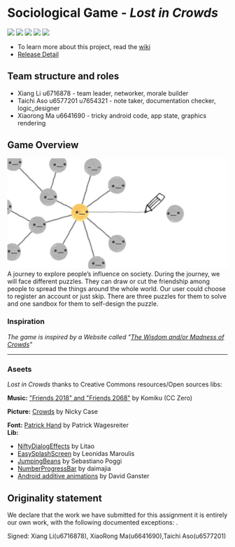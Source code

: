 # Sociological Game - _Lost in Crowds_
![](https://img.shields.io/badge/ASS-COMP6442/2100-brightgreen.svg)
![](https://img.shields.io/apm/l/vim-mode.svg)
![](https://img.shields.io/badge/Platform-Android-brightgreen.svg)
![](https://img.shields.io/badge/Version-1.0.0-orange.svg)
![](https://img.shields.io/badge/Release-1-yellow.svg)
* To learn more about this project, read the [wiki](https://gitlab.cecs.anu.edu.au/u6716878/AssignApp2019s1/wikis/home)  
* [Release Detail](https://gitlab.cecs.anu.edu.au/u6716878/AssignApp2019s1/wikis/Released-Apk)

## Team structure and roles 
+ Xiang Li u6716878 - team leader, networker, morale builder
+ Taichi Aso u6577201 u7654321 - note taker, documentation checker, logic_designer
+ Xiaorong Ma u6641690 - tricky android code, app state, graphics rendering

## Game Overview 
![](Assets/thumb.png)
A journey to explore people’s influence on society. During the journey, we will face different puzzles. They can draw or cut the friendship among people to spread the things around the whole world. Our user could choose to register an account or just skip. There are three puzzles for them to solve and one sandbox for them to self-design the puzzle.  
### Inspiration
_The game is inspired by a Website called "[The Wisdom and/or Madness of Crowds](https://ncase.me/crowds/)"_  
- - -     
### Aseets
_Lost in Crowds_ thanks to Creative Commons resources/Open sources libs:

**Music:** ["Friends 2018" and "Friends 2068"](http://freemusicarchive.org/music/Komiku/Tale_on_the_Late/) by Komiku (CC Zero)

**Picture:** [Crowds](https://ncase.me/crowds/)    by Nicky Case

**Font:** [Patrick Hand](https://fonts.google.com/specimen/Patrick+Hand) by Patrick Wagesreiter  
**Lib:**  
*  [NiftyDialogEffects](https://github.com/sd6352051/NiftyDialogEffects) by Litao
*  [EasySplashScreen](https://github.com/pantrif/EasySplashScreen) by Leonidas Maroulis  
*  [JumpingBeans](https://github.com/frakbot/JumpingBeans)  by Sebastiano Poggi 
*  [NumberProgressBar](https://github.com/daimajia/NumberProgressBar) by daimajia
*  [Android additive animations](https://github.com/wirecube/android_additive_animations) by David Ganster
## Originality statement
We declare that the work we have submitted for  this assignment  it is entirely our own work, with the following documented exceptions:
.

Signed: Xiang Li(u6716878), XiaoRong Ma(u6641690),Taichi Aso(u6577201)


